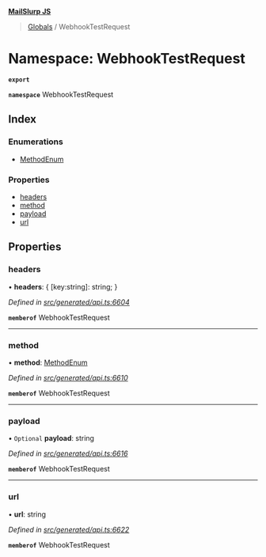 **[MailSlurp JS](../README.md)**

> [Globals](../README.md) / WebhookTestRequest

# Namespace: WebhookTestRequest

**`export`** 

**`namespace`** WebhookTestRequest

## Index

### Enumerations

* [MethodEnum](../enums/webhooktestrequest.methodenum.md)

### Properties

* [headers](webhooktestrequest.md#headers)
* [method](webhooktestrequest.md#method)
* [payload](webhooktestrequest.md#payload)
* [url](webhooktestrequest.md#url)

## Properties

### headers

•  **headers**: { [key:string]: string;  }

*Defined in [src/generated/api.ts:6604](https://github.com/mailslurp/mailslurp-client/blob/2c659a7/src/generated/api.ts#L6604)*

**`memberof`** WebhookTestRequest

___

### method

•  **method**: [MethodEnum](../enums/webhooktestrequest.methodenum.md)

*Defined in [src/generated/api.ts:6610](https://github.com/mailslurp/mailslurp-client/blob/2c659a7/src/generated/api.ts#L6610)*

**`memberof`** WebhookTestRequest

___

### payload

• `Optional` **payload**: string

*Defined in [src/generated/api.ts:6616](https://github.com/mailslurp/mailslurp-client/blob/2c659a7/src/generated/api.ts#L6616)*

**`memberof`** WebhookTestRequest

___

### url

•  **url**: string

*Defined in [src/generated/api.ts:6622](https://github.com/mailslurp/mailslurp-client/blob/2c659a7/src/generated/api.ts#L6622)*

**`memberof`** WebhookTestRequest
